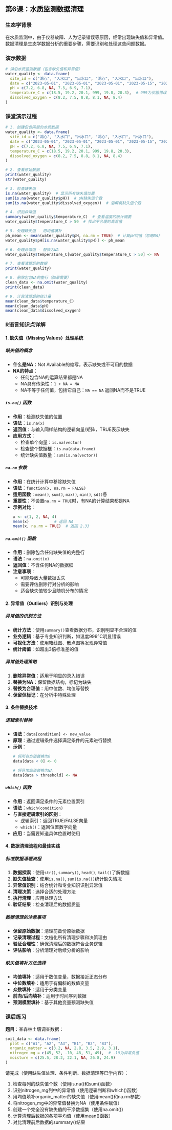 
## 第6课：水质监测数据清理

### 生态学背景
在水质监测中，由于仪器故障、人为记录错误等原因，经常出现缺失值和异常值。数据清理是生态学数据分析的重要步骤，需要识别和处理这些问题数据。

### 演示数据
```r
# 湖泊水质监测数据（包含缺失值和异常值）
water_quality <- data.frame(
  site_id = c("湖心", "入水口", "出水口", "湖心", "入水口", "出水口"),
  date = c("2023-05-01", "2023-05-01", "2023-05-01", "2023-05-15", "2023-05-15", "2023-05-15"),
  pH = c(7.2, 6.8, NA, 7.5, 6.9, 7.1),
  temperature_C = c(18.5, 19.2, 20.1, 999, 19.8, 20.3),  # 999为仪器错误读数
  dissolved_oxygen = c(8.2, 7.5, 8.8, 8.1, NA, 8.4)
)
```

### 课堂演示过程
```r
# 1. 创建包含问题的水质数据
water_quality <- data.frame(
  site_id = c("湖心", "入水口", "出水口", "湖心", "入水口", "出水口"),
  date = c("2023-05-01", "2023-05-01", "2023-05-01", "2023-05-15", "2023-05-15", "2023-05-15"),
  pH = c(7.2, 6.8, NA, 7.5, 6.9, 7.1),
  temperature_C = c(18.5, 19.2, 20.1, 999, 19.8, 20.3),
  dissolved_oxygen = c(8.2, 7.5, 8.8, 8.1, NA, 8.4)
)

# 2. 查看原始数据
print(water_quality)
str(water_quality)

# 3. 检查缺失值
is.na(water_quality)  # 显示所有缺失值位置
sum(is.na(water_quality$pH))  # pH缺失值个数
sum(is.na(water_quality$dissolved_oxygen))  # 溶解氧缺失值个数

# 4. 识别异常值
summary(water_quality$temperature_C)  # 查看温度的统计摘要
water_quality$temperature_C > 50  # 找出不合理的高温值

# 5. 处理缺失值 - 用均值填补
ph_mean <- mean(water_quality$pH, na.rm = TRUE)  # 计算pH均值（忽略NA）
water_quality$pH[is.na(water_quality$pH)] <- ph_mean

# 6. 处理异常值 - 替换为NA
water_quality$temperature_C[water_quality$temperature_C > 50] <- NA

# 7. 查看清理后的数据
print(water_quality)

# 8. 删除包含NA的整行（如果需要）
clean_data <- na.omit(water_quality)
print(clean_data)

# 9. 计算清理后的统计量
mean(clean_data$temperature_C)
mean(clean_data$pH)
mean(clean_data$dissolved_oxygen)
```

### R语言知识点详解

#### 1. 缺失值（Missing Values）处理系统
##### 缺失值的概念
- **什么是NA**：Not Available的缩写，表示缺失或不可用的数据
- **NA的特点**：
  - 任何包含NA的运算结果都是NA
  - NA具有传染性：`1 + NA = NA`
  - NA不等于任何值，包括它自己：`NA == NA` 返回NA而不是TRUE

##### `is.na()` 函数
- **作用**：检测缺失值的位置
- **语法**：`is.na(x)`
- **返回值**：与输入同样结构的逻辑向量/矩阵，TRUE表示缺失
- **应用方式**：
  - 检查单个向量：`is.na(vector)`
  - 检查整个数据框：`is.na(data.frame)`
  - 统计缺失值数量：`sum(is.na(vector))`

##### `na.rm` 参数
- **作用**：在统计计算中移除缺失值
- **语法**：`function(x, na.rm = FALSE)`
- **适用函数**：`mean()`, `sum()`, `max()`, `min()`, `sd()`등
- **重要性**：不设置`na.rm = TRUE`时，有NA的计算结果都是NA
- **示例对比**：
  ```r
  x <- c(1, 2, NA, 4)
  mean(x)           # 返回 NA
  mean(x, na.rm = TRUE)  # 返回 2.33
  ```

##### `na.omit()` 函数
- **作用**：删除包含任何缺失值的完整行
- **语法**：`na.omit(x)`
- **返回值**：不含任何NA的数据框
- **注意事项**：
  - 可能导致大量数据丢失
  - 需要评估删除行对分析的影响
  - 适合缺失值较少且随机分布的情况

#### 2. 异常值（Outliers）识别与处理
##### 异常值的识别方法
- **统计方法**：使用`summary()`查看数据分布，识别明显不合理的值
- **业务逻辑**：基于专业知识判断，如温度999°C明显错误
- **可视化方法**：使用箱线图、散点图等发现异常值
- **统计阈值**：如超出3倍标准差的值

##### 异常值处理策略
1. **删除异常值**：适用于明显的录入错误
2. **替换为NA**：保留数据结构，标记为缺失
3. **替换为合理值**：用中位数、均值等替换
4. **保留但标记**：在分析中特殊处理

#### 3. 条件替换技术
##### 逻辑索引替换
- **语法**：`data[condition] <- new_value`
- **原理**：通过逻辑条件选择满足条件的元素进行替换
- **示例**：
  ```r
  # 将所有负值替换为0
  data[data < 0] <- 0
  
  # 将异常高值替换为NA
  data[data > threshold] <- NA
  ```

##### `which()` 函数
- **作用**：返回满足条件的元素位置索引
- **语法**：`which(condition)`
- **与直接逻辑索引的区别**：
  - 逻辑索引：返回TRUE/FALSE向量
  - `which()`：返回位置数字向量
- **应用**：当需要知道具体位置时使用

#### 4. 数据清理流程和最佳实践
##### 标准数据清理流程
1. **数据探索**：使用`str()`, `summary()`, `head()`, `tail()`了解数据
2. **缺失值检查**：使用`is.na()`, `sum(is.na())`统计缺失情况
3. **异常值识别**：结合统计和专业知识识别异常值
4. **清理决策**：选择合适的处理方法
5. **执行清理**：应用处理方法
6. **验证结果**：检查清理后的数据质量

##### 数据清理的注意事项
- **保留原始数据**：清理前备份原始数据
- **记录清理过程**：文档化所有清理步骤和决策理由
- **验证合理性**：确保清理后的数据符合业务逻辑
- **评估影响**：分析清理对后续分析的影响

##### 缺失值填补方法选择
- **均值填补**：适用于数值变量，数据接近正态分布
- **中位数填补**：适用于有偏斜的数值变量
- **众数填补**：适用于分类变量
- **前向/后向填补**：适用于时间序列数据
- **预测模型填补**：基于其他变量预测缺失值

### 课后练习
**题目**：某森林土壤调查数据：
```r
soil_data <- data.frame(
  plot = c("A1", "A2", "A3", "B1", "B2", "B3"),
  organic_matter = c(3.2, NA, 2.8, 3.5, 2.9, 3.1),
  nitrogen_mg = c(45, 52, -10, 48, 51, 49),  # -10为异常负值
  moisture = c(25.5, 28.2, 22.1, NA, 26.8, 24.9)
)
```

请完成（使用缺失值处理、条件判断、数据清理等已学内容）：
1. 检查每列的缺失值个数（使用is.na()和sum()函数）
2. 识别nitrogen_mg列中的异常值（使用逻辑判断和which()函数）
3. 用均值填补organic_matter的缺失值（使用mean()和na.rm参数）
4. 将nitrogen_mg中的异常值替换为NA（使用条件赋值）
5. 创建一个完全没有缺失值的干净数据集（使用na.omit()）
6. 计算清理后数据的各项平均值（使用mean()函数）
7. 对比清理前后数据的summary()结果
